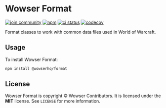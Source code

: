 # Wowser Format

[![join community](https://img.shields.io/badge/discord-join_community-blue.svg?style=flat)](https://discord.com/invite/DeVVKVg)
[![npm](https://img.shields.io/npm/v/%40wowserhq%2Fformat)](https://www.npmjs.com/package/@wowserhq/format)
[![ci status](https://github.com/wowserhq/format/actions/workflows/ci.yml/badge.svg)](https://github.com/wowserhq/format/actions/workflows/ci.yml)
[![codecov](https://codecov.io/github/wowserhq/format/graph/badge.svg?token=6X4JBB54YI)](https://codecov.io/github/wowserhq/format)

Format classes to work with common data files used in World of Warcraft.

## Usage

To install Wowser Format:

```sh
npm install @wowserhq/format
```

## License

Wowser Format is copyright © Wowser Contributors. It is licensed under the **MIT** license. See
`LICENSE` for more information.
